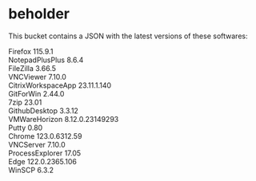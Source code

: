 # beholder
This bucket contains a JSON with the latest versions of these softwares:

Firefox            115.9.1          
NotepadPlusPlus    8.6.4            
FileZilla          3.66.5           
VNCViewer          7.10.0           
CitrixWorkspaceApp 23.11.1.140      
GitForWin          2.44.0           
7zip               23.01            
GithubDesktop      3.3.12           
VMWareHorizon      8.12.0.23149293  
Putty              0.80             
Chrome             123.0.6312.59    
VNCServer          7.10.0           
ProcessExplorer    17.05            
Edge               122.0.2365.106   
WinSCP             6.3.2            



